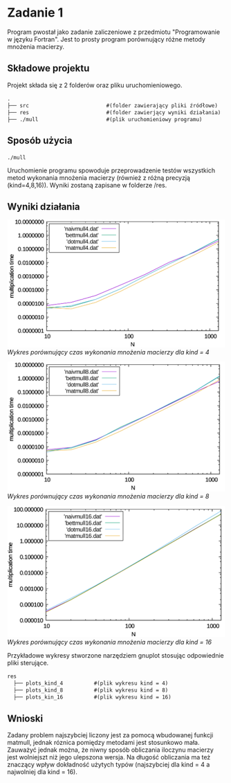 # Zadanie 1

Program pwostał jako zadanie zaliczeniowe z przedmiotu "Programowanie w języku Fortran". Jest to prosty program porównujący różne metody mnożenia macierzy.

## Składowe projektu

Projekt składa się z 2 folderów oraz pliku uruchomieniowego.
```
.
├── src                         #(folder zawierający pliki źródłowe)
├── res                         #(folder zawierjący wyniki działania)
├── ./mull                      #(plik uruchomieniowy programu)
```

## Sposób użycia
```
./mull
```

Uruchomienie programu spowoduje przeprowadzenie testów wszystkich metod wykonania mnożenia macierzy (również z różną precyzją (kind=4,8,16)). Wyniki zostaną zapisane w folderze /res.

## Wyniki działania

![alt text](https://github.com/Marwin34/Fortran_homework/blob/master/res/wykres4.png "Wykres dla kind = 4")
_Wykres porównujący czas wykonania mnożenia macierzy dla kind = 4_

![alt text](https://github.com/Marwin34/Fortran_homework/blob/master/res/wykres8.png "Wykres dla kind = 8")
_Wykres porównujący czas wykonania mnożenia macierzy dla kind = 8_

![alt text](https://github.com/Marwin34/Fortran_homework/blob/master/res/wykres16.png "Wykres dla kind = 16")
_Wykres porównujący czas wykonania mnożenia macierzy dla kind = 16_


Przykładowe wykresy stworzone narzędziem gnuplot stosując odpowiednie pliki sterujące.

```
res
  ├── plots_kind_4          #(plik wykresu kind = 4)
  ├── plots_kind_8          #(plik wykresu kind = 8)
  ├── plots_kin_16          #(plik wykresu kind = 16)
```

## Wnioski
Zadany problem najszybciej liczony jest za pomocą wbudowanej funkcji matmull, jednak róznica pomiędzy metodami jest stosunkowo mała. Zauważyć jednak można, że niwny sposób obliczania iloczynu macierzy jest wolniejszt niż jego ulepszona wersja. Na długość obliczania ma też znaczący wpływ dokładność użytych typów (najszybciej dla kind = 4 a najwolniej dla kind = 16).